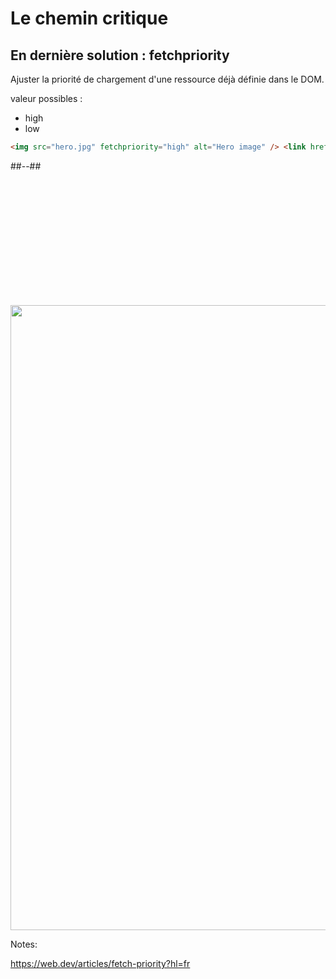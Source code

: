 <!-- .slide: class="two-column with-code" -->

# Le chemin critique

## En dernière solution : fetchpriority

<div>

Ajuster la priorité de chargement d'une ressource déjà définie dans le DOM.

valeur possibles :

- high
- low

</div>
<!-- .element: class="fragment" data-fragment-index="1"-->

<div>

```html
<img src="hero.jpg" fetchpriority="high" alt="Hero image" /> <link href="script.js" as="script" fetchpriority="low" />
```

</div>

<!-- .element: class="fragment" data-fragment-index="2"-->

##--##

<img src="./assets/images/03-speed/fetchpriority.png" class="03-load" style="width: 1000px; height: auto; margin-top:200px;"  />

<!-- .element: class="fragment" data-fragment-index="3"-->

Notes:

https://web.dev/articles/fetch-priority?hl=fr
